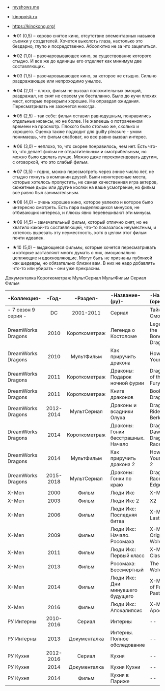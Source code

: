 - [myshows.me](https://myshows.me/annaburova89)
- [kinopoisk.ru](https://www.kinopoisk.ru/user/2244732/)
- https://kinokong.org/

- ★01 (0,5) – херово снятое кино, отсутствие элементарных навыков съемки у создателей. Хочется выколоть глаза, настолько это бездарно, глупо и посредственно. Абсолютно не за что зацепиться.
- ★02 (1,0) – разочаровывающее кино, за существование которого стыдно. И все же до единицы его отделяет как минимум две составляющих.
- ★03 (1,5) – разочаровывающее кино, за которое не стыдно. Сильно раздражающее или непроходимо унылое.
- ★04 (2,0) – плохо, фильм не вызвал положительных эмоций, раздражал, но снят не совсем уж бесталанно. Было до кучи плохих мест, которые перекрыли хорошие. Не оправдал ожидания. Пересматривать не захочется никогда.
- ★05 (2,5) – так себе: фильм оставил равнодушным, понравились отдельные нюансы, но не более. Не жалеешь о потраченном времени на просмотр. Плохого было столько же, сколько и хорошего. Оценка также подходит для guilty pleasure - умом понимаешь, что фильм слабоват, но все равно вызвал интерес.
- ★06 (3,0) – неплохо, то, что скорее понравилось, чем нет. Есть что-то, что делает фильм не отвратительным и смотрибельным, но можно было сделать лучше. Можно даже порекомендовать другим, с оговоркой, что это слабый фильм.
- ★07 (3,5) – годно, можно пересмотреть через энное число лет, не стыдно глянуть в компании друзей. Были неинтересные места, которые хотелось пропустить, не самая качественная игра актеров, сюжетные дыры или другие косяки на ваше усмотрение, но фильм все равно был занимательным.
- ★08 (4,0) – очень хорошее кино, которое увлекло и которое было интересно смотреть. Есть пара выделяющихся минусов, не отбивающих интереса, и плюсы явно перевешивают эти минусы.
- ★09 (4,5) – замечательный фильм, который отлично снят, но не хватило какой-то составляющей, что-то показалось неуместным, и хотелось вырезать эту неуместность, хотя в целом этот фильм почти идеален.
- ★10 (5,0) – выдающиеся фильмы, которые хочется пересматривать и которые заставляют много думать о них, эмоционально цепляющие и вдохновляющие. Могут быть не признаны публикой как шедевры, но обязательно близки вам. В них не надо добавлять что-то или убирать - они уже прекрасны.

Документалка
Короткометраж
МультСериал
МультФильм
Сериал
Фильм

|-Коллекция-|-Год-|-Раздел-|-Название-(ру)-|-Название-(оригинал)-|-Оценка-|
|:---|:---:|:---:|:---|:---|:---:|
- 7 сезон  9 серия - | DC | 2001-2011 | Сериал | Тайны Смолвиля | Smallville | 10 |
| DreamWorks Dragons | 2010 | Короткометраж | Легенда о Костоломе | Legend of the Boneknapper Dragon | 8 |
| DreamWorks Dragons | 2010 | МультФильм | Как приручить дракона | How to Train Your Dragon | 10 |
| DreamWorks Dragons | 2011 | Короткометраж | Драконы: Подарок ночной фурии | Dragons: Gift of the Night Fury | 10 |
| DreamWorks Dragons | 2011 | Короткометраж | Книга драконов | Book of Dragons | 7 |
| DreamWorks Dragons | 2012-2014 | МультСериал | Драконы и всадники Олуха | Dragons: Riders of Berk | 9 |
| DreamWorks Dragons | 2014 | Короткометраж | Драконы: Гонки бесстрашных. Начало | Dragons: Dawn of the Dragon Racers | 9 |
| DreamWorks Dragons | 2014 | МультФильм | Как приручить дракона 2 | How to Train Your Dragon 2 | 10 |
| DreamWorks Dragons | 2015-2018 | МультСериал | Драконы: Гонки по краю | Dragons: Race to the Edge | 10 |
| X-Men | 2000 | Фильм | Люди Икс | X-Men | 10 |
| X-Men | 2003 | Фильм | Люди Икс 2 | X2 | 9 |
| X-Men | 2006 | Фильм | Люди Икс: Последняя битва | X-Men: The Last Stand | 8 |
| X-Men | 2009 | Фильм | Люди Икс: Начало. Росомаха | X-Men Origins: Wolverine | 8 |
| X-Men | 2011 | Фильм | Люди Икс: Первый класс | X-Men: First Class | 8 |
| X-Men | 2013 | Фильм | Росомаха: Бессмертный | The Wolverine | 6 |
| X-Men | 2014 | Фильм | Люди Икс: Дни минувшего будущего | X-Men: Days of Future Past | 6 |
| X-Men | 2016 | Фильм | Люди Икс: Апокалипсис | X-Men: Apocalypse | 8 |
| РУ Интерны | 2010-2016 | Сериал | Интерны | -- | 10 |
| РУ Интерны | 2013 | Документалка | Интерны. Полное обследование | -- | 10 |
| РУ Кухня | 2012-2016 | Сериал | Кухня | -- | 10 |
| РУ Кухня | 2014 | Документалка | Кухня Кухни | -- | 10 |
| РУ Кухня | 2014 | Фильм | Кухня в Париже | -- | 9 |
